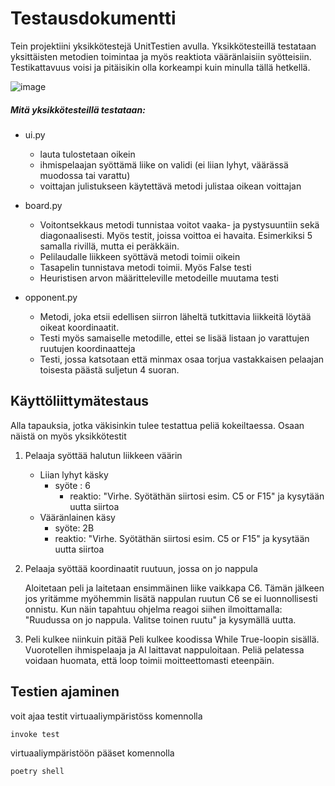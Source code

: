 # Testausdokumentti

Tein projektiini yksikkötestejä UnitTestien avulla. Yksikkötesteillä testataan yksittäisten metodien toimintaa ja myös reaktiota vääränlaisiin syötteisiin. Testikattavuus voisi ja pitäisikin olla korkeampi kuin minulla tällä hetkellä.

![image](https://github.com/henniseppis/algoritmit-harjoitustyo/blob/main/dokumentaatio/Screenshot%20from%202024-05-14%2020-27-15.png)

##### Mitä yksikkötesteillä testataan:

- ui.py
  - lauta tulostetaan oikein
  - ihmispelaajan syöttämä liike on validi (ei liian lyhyt, väärässä muodossa tai varattu)
  - voittajan julistukseen käytettävä metodi julistaa oikean voittajan

- board.py
  - Voitontsekkaus metodi tunnistaa voitot vaaka- ja pystysuuntiin sekä diagonaalisesti. Myös testit, joissa voittoa ei havaita. Esimerkiksi 5 samalla rivillä, mutta ei peräkkäin.
  - Pelilaudalle liikkeen syöttävä metodi toimii oikein
  - Tasapelin tunnistava metodi toimii. Myös False testi
  - Heuristisen arvon määritteleville metodeille muutama testi

- opponent.py
  - Metodi, joka etsii edellisen siirron läheltä tutkittavia liikkeitä löytää oikeat koordinaatit.
  - Testi myös samaiselle metodille, ettei se lisää listaan jo varattujen ruutujen koordinaatteja
  - Testi, jossa katsotaan että minmax osaa torjua vastakkaisen pelaajan toisesta päästä suljetun 4 suoran.

## Käyttöliittymätestaus
Alla tapauksia, jotka väkisinkin tulee testattua peliä kokeiltaessa. Osaan näistä on myös yksikkötestit

1. Pelaaja syöttää halutun liikkeen väärin  
    - Liian lyhyt käsky
      - syöte : 6
        - reaktio: "Virhe. Syötäthän siirtosi esim. C5 or F15" ja kysytään uutta siirtoa
    - Vääränlainen käsy
      - syöte: 2B
      - reaktio: "Virhe. Syötäthän siirtosi esim. C5 or F15" ja kysytään uutta siirtoa

2. Pelaaja syöttää koordinaatit ruutuun, jossa on jo nappula
   
    Aloitetaan peli ja laitetaan ensimmäinen liike vaikkapa C6. Tämän jälkeen jos yritämme myöhemmin lisätä nappulan ruutun C6 se ei luonnollisesti onnistu. Kun näin tapahtuu ohjelma reagoi siihen ilmoittamalla: "Ruudussa on jo nappula. Valitse toinen ruutu" ja kysymällä uutta.

3. Peli kulkee niinkuin pitää
   Peli kulkee koodissa While True-loopin sisällä. Vuorotellen ihmispelaaja ja AI laittavat nappuloitaan. Peliä pelatessa voidaan huomata, että loop toimii moitteettomasti eteenpäin.


## Testien ajaminen

voit ajaa testit virtuaaliympäristöss komennolla 
```bash
invoke test
```

virtuaaliympäristöön pääset komennolla 
````bash
poetry shell

